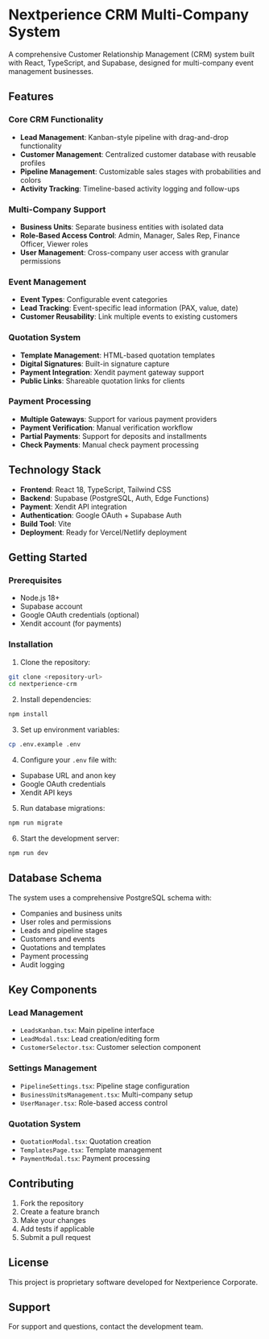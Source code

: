# Nextperience CRM Multi-Company System

A comprehensive Customer Relationship Management (CRM) system built with React, TypeScript, and Supabase, designed for multi-company event management businesses.

## Features

### Core CRM Functionality
- **Lead Management**: Kanban-style pipeline with drag-and-drop functionality
- **Customer Management**: Centralized customer database with reusable profiles
- **Pipeline Management**: Customizable sales stages with probabilities and colors
- **Activity Tracking**: Timeline-based activity logging and follow-ups

### Multi-Company Support
- **Business Units**: Separate business entities with isolated data
- **Role-Based Access Control**: Admin, Manager, Sales Rep, Finance Officer, Viewer roles
- **User Management**: Cross-company user access with granular permissions

### Event Management
- **Event Types**: Configurable event categories
- **Lead Tracking**: Event-specific lead information (PAX, value, date)
- **Customer Reusability**: Link multiple events to existing customers

### Quotation System
- **Template Management**: HTML-based quotation templates
- **Digital Signatures**: Built-in signature capture
- **Payment Integration**: Xendit payment gateway support
- **Public Links**: Shareable quotation links for clients

### Payment Processing
- **Multiple Gateways**: Support for various payment providers
- **Payment Verification**: Manual verification workflow
- **Partial Payments**: Support for deposits and installments
- **Check Payments**: Manual check payment processing

## Technology Stack

- **Frontend**: React 18, TypeScript, Tailwind CSS
- **Backend**: Supabase (PostgreSQL, Auth, Edge Functions)
- **Payment**: Xendit API integration
- **Authentication**: Google OAuth + Supabase Auth
- **Build Tool**: Vite
- **Deployment**: Ready for Vercel/Netlify deployment

## Getting Started

### Prerequisites
- Node.js 18+
- Supabase account
- Google OAuth credentials (optional)
- Xendit account (for payments)

### Installation

1. Clone the repository:
```bash
git clone <repository-url>
cd nextperience-crm
```

2. Install dependencies:
```bash
npm install
```

3. Set up environment variables:
```bash
cp .env.example .env
```

4. Configure your `.env` file with:
- Supabase URL and anon key
- Google OAuth credentials
- Xendit API keys

5. Run database migrations:
```bash
npm run migrate
```

6. Start the development server:
```bash
npm run dev
```

## Database Schema

The system uses a comprehensive PostgreSQL schema with:
- Companies and business units
- User roles and permissions
- Leads and pipeline stages
- Customers and events
- Quotations and templates
- Payment processing
- Audit logging

## Key Components

### Lead Management
- `LeadsKanban.tsx`: Main pipeline interface
- `LeadModal.tsx`: Lead creation/editing form
- `CustomerSelector.tsx`: Customer selection component

### Settings Management
- `PipelineSettings.tsx`: Pipeline stage configuration
- `BusinessUnitsManagement.tsx`: Multi-company setup
- `UserManager.tsx`: Role-based access control

### Quotation System
- `QuotationModal.tsx`: Quotation creation
- `TemplatesPage.tsx`: Template management
- `PaymentModal.tsx`: Payment processing

## Contributing

1. Fork the repository
2. Create a feature branch
3. Make your changes
4. Add tests if applicable
5. Submit a pull request

## License

This project is proprietary software developed for Nextperience Corporate.

## Support

For support and questions, contact the development team.